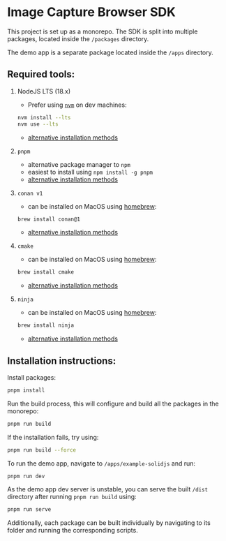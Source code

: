 # Image Capture Browser SDK

This project is set up as a monorepo. The SDK is split into multiple packages, located inside the `/packages` directory.

The demo app is a separate package located inside the `/apps` directory.

## Required tools:

1. NodeJS LTS (18.x)

   - Prefer using [`nvm`](https://github.com/nvm-sh/nvm) on dev machines:

   ```sh
   nvm install --lts
   nvm use --lts
   ```

   - [alternative installation methods](https://nodejs.org/en/download)

2. `pnpm`

   - alternative package manager to `npm`
   - easiest to install using `npm install -g pnpm`
   - [alternative installation methods](https://pnpm.io/installation)

3. `conan v1`

   - can be installed on MacOS using [homebrew](https://brew.sh/):

   ```sh
   brew install conan@1
   ```

   - [alternative installation methods](https://docs.conan.io/1/installation.html#)

4. `cmake`

   - can be installed on MacOS using [homebrew](https://brew.sh/):

   ```sh
   brew install cmake
   ```

   - [alternative installation methods](https://cmake.org/install/)

5. `ninja`

   - can be installed on MacOS using [homebrew](https://brew.sh/):

   ```sh
   brew install ninja
   ```

   - [alternative installation methods](https://github.com/ninja-build/ninja/wiki/Pre-built-Ninja-packages)

## Installation instructions:

Install packages:

```sh
pnpm install
```

Run the build process, this will configure and build all the packages in the monorepo:

```sh
pnpm run build
```

If the installation fails, try using:

```sh
pnpm run build --force
```

To run the demo app, navigate to `/apps/example-solidjs` and run:

```sh
pnpm run dev
```

As the demo app dev server is unstable, you can serve the built `/dist` directory after running `pnpm run build` using:

```sh
pnpm run serve
```

Additionally, each package can be built individually by navigating to its folder and running the corresponding scripts.
